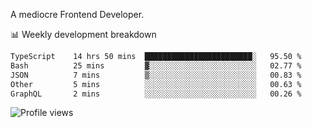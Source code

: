 A mediocre Frontend Developer.

📊 Weekly development breakdown
<!--START_SECTION:waka-->

```txt
TypeScript    14 hrs 50 mins  ████████████████████████░   95.50 %
Bash          25 mins         ▓░░░░░░░░░░░░░░░░░░░░░░░░   02.77 %
JSON          7 mins          ▒░░░░░░░░░░░░░░░░░░░░░░░░   00.83 %
Other         5 mins          ░░░░░░░░░░░░░░░░░░░░░░░░░   00.63 %
GraphQL       2 mins          ░░░░░░░░░░░░░░░░░░░░░░░░░   00.26 %
```

<!--END_SECTION:waka-->

<img src="https://gpvc.arturio.dev/iqbalfasri" alt="Profile views"/>
